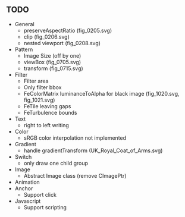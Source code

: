 ## TODO
 + General
   + preserveAspectRatio (fig_0205.svg)
   + clip (fig_0206.svg)
   + nested viewport (fig_0208.svg)
 + Pattern
   + Image Size (off by one)
   + viewBox (fig_0705.svg)
   + transform (fig_0715.svg)
 + Filter
   + Filter area
   + Only filter bbox
   + FeColorMatrix luminanceToAlpha for black image (fig_1020.svg, fig_1021.svg)
   + FeTile leaving gaps
   + FeTurbulence bounds
 + Text
   + right to left writing
 + Color
   + sRGB color interpolation not implemented
 + Gradient
   + handle gradientTransform (UK_Royal_Coat_of_Arms.svg)
 + Switch
   + only draw one child group
 + Image
   + Abstract Image class (remove CImagePtr)
 + Animation
 + Anchor
   + Support click
 + Javascript
   + Support scripting

